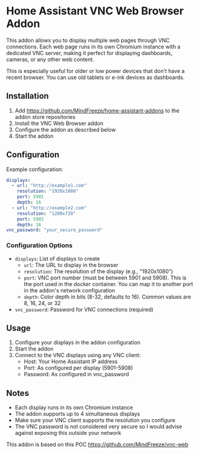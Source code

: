 # Home Assistant VNC Web Browser Addon

This addon allows you to display multiple web pages through VNC connections. Each web page runs in its own Chromium instance with a dedicated VNC server, making it perfect for displaying dashboards, cameras, or any other web content.

This is especially useful for older or low power devices that don't have a recent browser. You can use old tablets or e-ink devices as dashboards.

## Installation

1. Add https://github.com/MindFreeze/home-assistant-addons to the addon store repositories
2. Install the VNC Web Browser addon
3. Configure the addon as described below
4. Start the addon

## Configuration

Example configuration:

```yaml
displays:
  - url: "http://example1.com"
    resolution: "1920x1080"
    port: 5901
    depth: 16
  - url: "http://example2.com"
    resolution: "1280x720"
    port: 5902
    depth: 16
vnc_password: "your_secure_password"
```

### Configuration Options

- `displays`: List of displays to create
  - `url`: The URL to display in the browser
  - `resolution`: The resolution of the display (e.g., "1920x1080")
  - `port`: VNC port number (must be between 5901 and 5908). This is the port used in the docker container. You can map it to another port in the addon's network configuration
  - `depth`: Color depth in bits (8-32, defaults to 16). Common values are 8, 16, 24, or 32
- `vnc_password`: Password for VNC connections (required)

## Usage

1. Configure your displays in the addon configuration
2. Start the addon
3. Connect to the VNC displays using any VNC client:
   - Host: Your Home Assistant IP address
   - Port: As configured per display (5901-5908)
   - Password: As configured in vnc_password

## Notes

- Each display runs in its own Chromium instance
- The addon supports up to 4 simultaneous displays
- Make sure your VNC client supports the resolution you configure
- The VNC password is not considered very secure so I would advise against exposing this outside your network

This addon is based on this POC https://github.com/MindFreeze/vnc-web